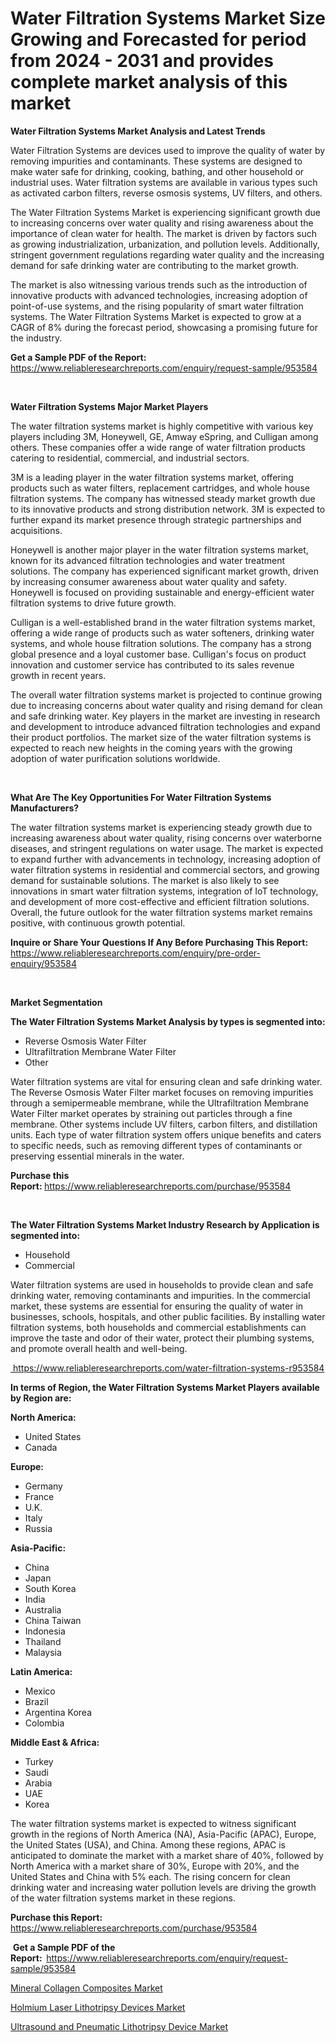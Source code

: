 <p><h1>Water Filtration Systems Market Size Growing and Forecasted for period from 2024 - 2031 and provides complete market analysis of this market</h1></p><p><strong>Water Filtration Systems Market Analysis and Latest Trends</strong></p>
<p><p>Water Filtration Systems are devices used to improve the quality of water by removing impurities and contaminants. These systems are designed to make water safe for drinking, cooking, bathing, and other household or industrial uses. Water filtration systems are available in various types such as activated carbon filters, reverse osmosis systems, UV filters, and others.</p><p>The Water Filtration Systems Market is experiencing significant growth due to increasing concerns over water quality and rising awareness about the importance of clean water for health. The market is driven by factors such as growing industrialization, urbanization, and pollution levels. Additionally, stringent government regulations regarding water quality and the increasing demand for safe drinking water are contributing to the market growth.</p><p>The market is also witnessing various trends such as the introduction of innovative products with advanced technologies, increasing adoption of point-of-use systems, and the rising popularity of smart water filtration systems. The Water Filtration Systems Market is expected to grow at a CAGR of 8% during the forecast period, showcasing a promising future for the industry.</p></p>
<p><strong>Get a Sample PDF of the Report:&nbsp;</strong> <a href="https://www.reliableresearchreports.com/enquiry/request-sample/953584">https://www.reliableresearchreports.com/enquiry/request-sample/953584</a></p>
<p>&nbsp;</p>
<p><strong>Water Filtration Systems Major Market Players</strong></p>
<p><p>The water filtration systems market is highly competitive with various key players including 3M, Honeywell, GE, Amway eSpring, and Culligan among others. These companies offer a wide range of water filtration products catering to residential, commercial, and industrial sectors. </p><p>3M is a leading player in the water filtration systems market, offering products such as water filters, replacement cartridges, and whole house filtration systems. The company has witnessed steady market growth due to its innovative products and strong distribution network. 3M is expected to further expand its market presence through strategic partnerships and acquisitions.</p><p>Honeywell is another major player in the water filtration systems market, known for its advanced filtration technologies and water treatment solutions. The company has experienced significant market growth, driven by increasing consumer awareness about water quality and safety. Honeywell is focused on providing sustainable and energy-efficient water filtration systems to drive future growth.</p><p>Culligan is a well-established brand in the water filtration systems market, offering a wide range of products such as water softeners, drinking water systems, and whole house filtration solutions. The company has a strong global presence and a loyal customer base. Culligan's focus on product innovation and customer service has contributed to its sales revenue growth in recent years.</p><p>The overall water filtration systems market is projected to continue growing due to increasing concerns about water quality and rising demand for clean and safe drinking water. Key players in the market are investing in research and development to introduce advanced filtration technologies and expand their product portfolios. The market size of the water filtration systems is expected to reach new heights in the coming years with the growing adoption of water purification solutions worldwide.</p></p>
<p>&nbsp;</p>
<p><strong>What Are The Key Opportunities For Water Filtration Systems Manufacturers?</strong></p>
<p><p>The water filtration systems market is experiencing steady growth due to increasing awareness about water quality, rising concerns over waterborne diseases, and stringent regulations on water usage. The market is expected to expand further with advancements in technology, increasing adoption of water filtration systems in residential and commercial sectors, and growing demand for sustainable solutions. The market is also likely to see innovations in smart water filtration systems, integration of IoT technology, and development of more cost-effective and efficient filtration solutions. Overall, the future outlook for the water filtration systems market remains positive, with continuous growth potential.</p></p>
<p><strong>Inquire or Share Your Questions If Any Before Purchasing This Report:</strong> <a href="https://www.reliableresearchreports.com/enquiry/pre-order-enquiry/953584">https://www.reliableresearchreports.com/enquiry/pre-order-enquiry/953584</a></p>
<p>&nbsp;</p>
<p><strong>Market Segmentation</strong></p>
<p><strong>The Water Filtration Systems Market Analysis by types is segmented into:</strong></p>
<p><ul><li>Reverse Osmosis Water Filter</li><li>Ultrafiltration Membrane Water Filter</li><li>Other</li></ul></p>
<p><p>Water filtration systems are vital for ensuring clean and safe drinking water. The Reverse Osmosis Water Filter market focuses on removing impurities through a semipermeable membrane, while the Ultrafiltration Membrane Water Filter market operates by straining out particles through a fine membrane. Other systems include UV filters, carbon filters, and distillation units. Each type of water filtration system offers unique benefits and caters to specific needs, such as removing different types of contaminants or preserving essential minerals in the water.</p></p>
<p><strong>Purchase this Report:&nbsp;</strong><a href="https://www.reliableresearchreports.com/purchase/953584">https://www.reliableresearchreports.com/purchase/953584</a></p>
<p>&nbsp;</p>
<p><strong>The Water Filtration Systems Market Industry Research by Application is segmented into:</strong></p>
<p><ul><li>Household</li><li>Commercial</li></ul></p>
<p><p>Water filtration systems are used in households to provide clean and safe drinking water, removing contaminants and impurities. In the commercial market, these systems are essential for ensuring the quality of water in businesses, schools, hospitals, and other public facilities. By installing water filtration systems, both households and commercial establishments can improve the taste and odor of their water, protect their plumbing systems, and promote overall health and well-being.</p></p>
<p><a href="https://www.reliableresearchreports.com/water-filtration-systems-r953584">&nbsp;https://www.reliableresearchreports.com/water-filtration-systems-r953584</a></p>
<p><strong>In terms of Region, the Water Filtration Systems Market Players available by Region are:</strong></p>
<p>
    <p> <strong> North America: </strong>
        <ul>
            <li>United States</li>
            <li>Canada</li>
        </ul>
        </p> 
    <p> <strong> Europe: </strong>
        <ul>
            <li>Germany</li>
            <li>France</li>
            <li>U.K.</li>
            <li>Italy</li>
            <li>Russia</li>
        </ul>
        </p> 
    <p> <strong> Asia-Pacific: </strong>
        <ul>
            <li>China</li>
            <li>Japan</li>
            <li>South Korea</li>
            <li>India</li>
            <li>Australia</li>
            <li>China Taiwan</li>
            <li>Indonesia</li>
            <li>Thailand</li>
            <li>Malaysia</li>
        </ul>
        </p> 
    <p> <strong> Latin America: </strong>
        <ul>
            <li>Mexico</li>
            <li>Brazil</li>
            <li>Argentina Korea</li>
            <li>Colombia</li>
        </ul>
        </p> 
    <p> <strong> Middle East & Africa: </strong>
        <ul>
            <li>Turkey</li>
            <li>Saudi</li>
            <li>Arabia</li>
            <li>UAE</li>
            <li>Korea</li>
        </ul>
    </p>
    </p>
<p><p>The water filtration systems market is expected to witness significant growth in the regions of North America (NA), Asia-Pacific (APAC), Europe, the United States (USA), and China. Among these regions, APAC is anticipated to dominate the market with a market share of 40%, followed by North America with a market share of 30%, Europe with 20%, and the United States and China with 5% each. The rising concern for clean drinking water and increasing water pollution levels are driving the growth of the water filtration systems market in these regions.</p></p>
<p><strong>Purchase this Report: </strong><a href="https://www.reliableresearchreports.com/purchase/953584">https://www.reliableresearchreports.com/purchase/953584</a></p>
<p>&nbsp;<strong>Get a Sample PDF of the Report:&nbsp;&nbsp;</strong><a href="https://www.reliableresearchreports.com/enquiry/request-sample/953584">https://www.reliableresearchreports.com/enquiry/request-sample/953584</a></p>
<p><strong></strong></p>
<p><p><a href="https://github.com/claudianurdin/Market-Research-Report-List-1/blob/main/mineral-collagen-composites-market.md">Mineral Collagen Composites Market</a></p><p><a href="https://github.com/kimjmgeh81/Market-Research-Report-List-1/blob/main/holmium-laser-lithotripsy-devices-market.md">Holmium Laser Lithotripsy Devices Market</a></p><p><a href="https://github.com/almainyongb/Market-Research-Report-List-1/blob/main/ultrasound-and-pneumatic-lithotripsy-device-market.md">Ultrasound and Pneumatic Lithotripsy Device Market</a></p></p>